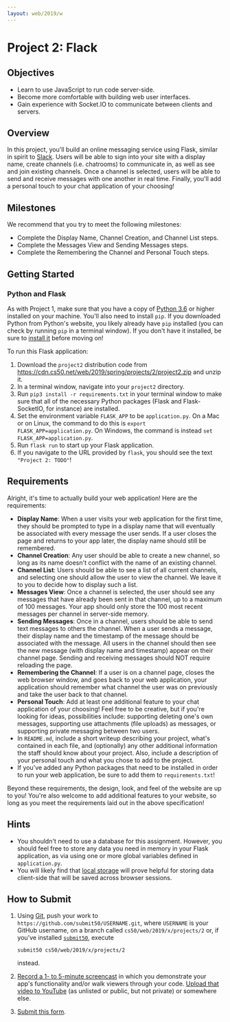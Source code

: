 ```yaml
---
layout: web/2019/w
---
```


# Project 2: Flack

## Objectives

* Learn to use JavaScript to run code server-side.
* Become more comfortable with building web user interfaces.
* Gain experience with Socket.IO to communicate between clients and servers.

## Overview

In this project, you'll build an online messaging service using Flask, similar
in spirit to [Slack](https://slack.com/). Users will be able to sign into your
site with a display name, create channels (i.e. chatrooms) to communicate in,
as well as see and join existing channels. Once a channel is selected, users
will be able to send and receive messages with one another in real time.
Finally, you'll add a personal touch to your chat application of your choosing!

## Milestones

We recommend that you try to meet the following milestones:

* Complete the Display Name, Channel Creation, and Channel List steps.
* Complete the Messages View and Sending Messages steps.
* Complete the Remembering the Channel and Personal Touch steps.

## Getting Started

### Python and Flask

As with Project 1, make sure  that you have  a copy of [Python
3.6](https://www.python.org/downloads/) or higher installed on your machine.
You'll also need to install `pip`. If you downloaded Python from Python's
website, you likely already have `pip` installed (you can check by running
`pip` in a terminal window). If you don't have it installed, be sure to
[install it](https://pip.pypa.io/en/stable/installing/) before moving on!

To run this Flask application:

1. Download the `project2` distribution code from https://cdn.cs50.net/web/2019/spring/projects/2/project2.zip and unzip it.
2. In a terminal window, navigate into your `project2` directory.
3. Run `pip3 install -r requirements.txt` in your terminal window to make sure
   that all of the necessary Python packages (Flask and Flask-SocketIO, for
   instance) are installed.
4. Set the environment variable `FLASK_APP` to be `application.py`. On a Mac or
   on Linux, the command to do this is `export FLASK_APP=application.py`. On
   Windows, the command is instead `set FLASK_APP=application.py`.
5. Run `flask run` to start up your Flask application.
6. If you navigate to the URL provided by `flask`, you should see the text
   `"Project 2: TODO"`!

## Requirements

Alright, it's time to actually build your web application! Here are the
requirements:

* **Display Name**: When a user visits your web application for the first time,
  they should be prompted to type in a display name that will eventually be
  associated with every message the user sends. If a user closes the page and
  returns to your app later, the display name should still be remembered.
* **Channel Creation**: Any user should be able to create a new channel, so long
  as its name doesn't conflict with the name of an existing channel.
* **Channel List**: Users should be able to see a list of all current channels,
  and selecting one should allow the user to view the channel. We leave it to
  you to decide how to display such a list.
* **Messages View**: Once a channel is selected, the user should see any
  messages that have already been sent in that channel, up to a maximum of 100
  messages. Your app should only store the 100 most recent messages per channel
  in server-side memory.
* **Sending Messages**: Once in a channel, users should be able to send text
  messages to others the channel. When a user sends a message, their display
  name and the timestamp of the message should be associated with the message.
  All users in the channel should then see the new message (with display name
  and timestamp) appear on their channel page. Sending and receiving messages
  should NOT require reloading the page.
* **Remembering the Channel**: If a user is on a channel page, closes the web
  browser window, and goes back to your web application, your application should
  remember what channel the user was on previously and take the user back to
  that channel.
* **Personal Touch**: Add at least one additional feature to your chat application
  of your choosing! Feel free to be creative, but if you're looking for ideas,
  possibilities include: supporting deleting one's own messages, supporting use
  attachments (file uploads) as messages, or supporting private messaging
  between two users.
* In `README.md`, include a short writeup describing your project, what's
  contained in each file, and (optionally) any other additional information the
  staff should know about your project. Also, include a description of your
  personal touch and what you chose to add to the project.
* If you've added any Python packages that need to be installed in order to run
  your web application, be sure to add them to `requirements.txt`!

Beyond these requirements, the design, look, and feel of the website are up to
you! You're also welcome to add additional features to your website, so long as
you meet the requirements laid out in the above specification!

## Hints

* You shouldn't need to use a database for this assignment. However, you should
  feel free to store any data you need in memory in your Flask application, as
  via using one or more global variables defined in `application.py`.
* You will likely find that [local
  storage](https://developer.mozilla.org/en-US/docs/Web/API/Window/localStorage)
  will prove helpful for storing data client-side that will be saved across
  browser sessions.

## How to Submit

1. Using [Git](https://git-scm.com/downloads), push your work to `https://github.com/submit50/USERNAME.git`, where `USERNAME` is your GitHub username, on a branch called `cs50/web/2019/x/projects/2` or, if you've installed [`submit50`](https://cs50.readthedocs.io/submit50/), execute

   ```
   submit50 cs50/web/2019/x/projects/2
   ```

   instead.
1. [Record a 1- to 5-minute screencast](https://www.howtogeek.com/205742/how-to-record-your-windows-mac-linux-android-or-ios-screen/) in which you demonstrate your app's functionality and/or walk viewers through your code. [Upload that video to YouTube](https://www.youtube.com/upload) (as unlisted or public, but not private) or somewhere else.
1. [Submit this form](https://forms.cs50.io/35643afd-5a3b-4482-bcec-ddbc61af297f).
